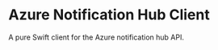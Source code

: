 Azure Notification Hub Client
================

A pure Swift client for the Azure notification hub API.
